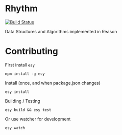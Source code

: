 # Rhythm

[![Build Status](https://dev.azure.com/decent-algorithms/rhythm/_apis/build/status/decent-algorithms.rhythm?branchName=master)](https://dev.azure.com/decent-algorithms/rhythm/_build/latest?definitionId=1?branchName=master)

Data Structures and Algorithms implemented in Reason

# Contributing

First install `esy`

```
npm install -g esy
```

Install (once, and when package.json changes)

```
esy install
```

Building / Testing

```
esy build && esy test
```

Or use watcher for development

```
esy watch
```
